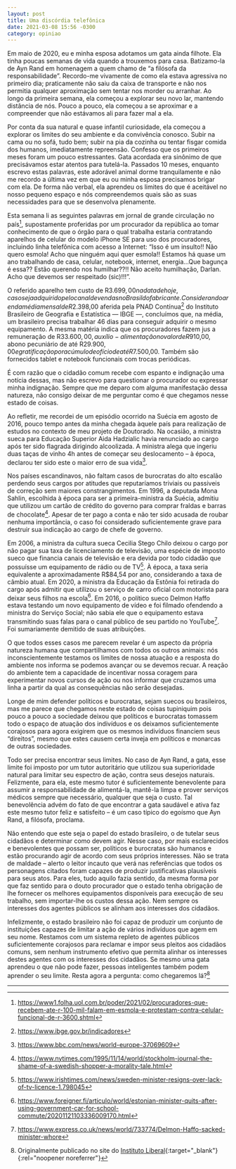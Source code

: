 ```yaml
---
layout: post
title: Uma discórdia telefônica
date: 2021-03-08 15:56 -0300
category: opiniao
---
```


Em maio de 2020, eu e minha esposa adotamos um gata ainda filhote. Ela tinha poucas semanas de vida quando a trouxemos para casa. Batizamo-la de Ayn Rand em homenagem a quem chamo de “a filósofa da responsabilidade”. Recordo-me vivamente de como ela estava agressiva no primeiro dia; praticamente não saiu da caixa de transporte e não nos permitia qualquer aproximação sem tentar nos morder ou arranhar. Ao longo da primeira semana, ela começou a explorar seu novo lar, mantendo distância de nós. Pouco a pouco, ela começou a se aproximar e a compreender que não estávamos ali para fazer mal a ela.

Por conta da sua natural e quase infantil curiosidade, ela começou a explorar os limites do seu ambiente e da convivência conosco. Subir na cama ou no sofá, tudo bem; subir na pia da cozinha ou tentar fisgar comida dos humanos, imediatamente repreensão. Confesso que os primeiros meses foram um pouco estressantes. Gata acordada era sinônimo de que precisávamos estar atentos para tutelá-la. Passados 10 meses, enquanto escrevo estas palavras, este adorável animal dorme tranquilamente e não me recordo a última vez em que eu ou minha esposa precisamos brigar com ela. De forma não verbal, ela aprendeu os limites do que é aceitável no nosso pequeno espaço e nós compreendemos quais são as suas necessidades para que se desenvolva plenamente.

Esta semana li as seguintes palavras em jornal de grande circulação no país[^1], supostamente proferidas por um procurador da república ao tomar conhecimento de que o órgão para o qual trabalha estaria contratando aparelhos de celular do modelo iPhone SE para uso dos procuradores, incluindo linha telefônica com acesso a Internet: “Isso é um insulto!! Não quero esmola! Acho que ninguém aqui quer esmola!! Estamos há quase um ano trabalhando de casa, celular, notebook, internet, energia…Que bagunça é essa?? Estão querendo nos humilhar??!! Não aceito humilhação, Darlan. Acho que devemos ser respeitado (sic)!!!”.

O referido aparelho tem custo de R$3.699,00 na data de hoje, caso seja adquirido pelo canal de vendas no Brasil do fabricante. Considerando a renda média mensal de R$2.398,00 aferida pela PNAD Contínua[^2] do Instituto Brasileiro de Geografia e Estatística — IBGE —, concluímos que, na média, um brasileiro precisa trabalhar 46 dias para conseguir adquirir o mesmo equipamento. A mesma matéria indica que os procuradores fazem jus a remuneração de R$33.600,00, auxílio-alimentação no valor de R$910,00, abono pecuniário de até R$29.900,00 e gratificação por acúmulo de ofício de até R$7.500,00. Também são fornecidos tablet e notebook funcionais com trocas periódicas.

É com razão que o cidadão comum recebe com espanto e indignação uma notícia dessas, mas não escrevo para questionar o procurador ou expressar minha indignação. Sempre que me deparo com alguma manifestação dessa natureza, não consigo deixar de me perguntar como é que chegamos nesse estado de coisas.

Ao refletir, me recordei de um episódio ocorrido na Suécia em agosto de 2016, pouco tempo antes da minha chegada àquele país para realização de estudos no contexto de meu projeto de Doutorado. Na ocasião, a ministra sueca para Educação Superior Aida Hadzialic havia renunciado ao cargo após ter sido flagrada dirigindo alcoolizada. A ministra alega que ingeriu duas taças de vinho 4h antes de começar seu deslocamento – à época, declarou ter sido este o maior erro de sua vida[^3].

Nos países escandinavos, não faltam casos de burocratas do alto escalão perdendo seus cargos por atitudes que reputaríamos triviais ou passiveis de correção sem maiores constrangimentos. Em 1996, a deputada Mona Sahlin, escolhida à época para ser a primeira-ministra da Suécia, admitiu que utilizou um cartão de crédito do governo para comprar fraldas e barras de chocolate[^4]. Apesar de ter pago a conta e não ter sido acusada de roubar nenhuma importância, o caso foi considerado suficientemente grave para destruir sua indicação ao cargo de chefe de governo.

Em 2006, a ministra da cultura sueca Cecilia Stego Chilo deixou o cargo por não pagar sua taxa de licenciamento de televisão, uma espécie de imposto sueco que financia canais de televisão e era devida por todo cidadão que possuísse um equipamento de rádio ou de TV[^5]. À época, a taxa seria equivalente a aproximadamente R$84,54 por ano, considerando a taxa de câmbio atual. Em 2020, a ministra da Educação da Estônia foi retirada do cargo após admitir que utilizou o serviço de carro oficial com motorista para deixar seus filhos na escola[^6]. Em 2016, o político sueco Delmon Haffo estava testando um novo equipamento de vídeo e foi filmado ofendendo a ministra do Serviço Social; não sabia ele que o equipamento estava transmitindo suas falas para o canal público de seu partido no YouTube[^7]. Foi sumariamente demitido de suas atribuições.

O que todos esses casos me parecem revelar é um aspecto da própria natureza humana que compartilhamos com todos os outros animais: nós inconscientemente testamos os limites de nossa atuação e a resposta do ambiente nos informa se podemos avançar ou se devemos recuar. A reação do ambiente tem a capacidade de incentivar nossa coragem para experimentar novos cursos de ação ou nos informar que cruzamos uma linha a partir da qual as consequências não serão desejadas.

Longe de mim defender políticos e burocratas, sejam suecos ou brasileiros, mas me parece que chegamos neste estado de coisas tupiniquim pois pouco a pouco a sociedade deixou que políticos e burocratas tomassem todo o espaço de atuação dos indivíduos e os deixamos suficientemente corajosos para agora exigirem que os mesmos indivíduos financiem seus “direitos”, mesmo que estes causem certa inveja em políticos e monarcas de outras sociedades.

Todo ser precisa encontrar seus limites. No caso de Ayn Rand, a gata, esse limite foi imposto por um tutor autoritário que utilizou sua superioridade natural para limitar seu espectro de ação, contra seus desejos naturais. Felizmente, para ela, este mesmo tutor é suficientemente benevolente para assumir a responsabilidade de alimentá-la, mantê-la limpa e prover serviços médicos sempre que necessário, qualquer que seja o custo. Tal benevolência advém do fato de que encontrar a gata saudável e ativa faz este mesmo tutor feliz e satisfeito – é um caso típico do egoísmo que Ayn Rand, a filósofa, proclama.

Não entendo que este seja o papel do estado brasileiro, o de tutelar seus cidadãos e determinar como devem agir. Nesse caso, por mais esclarecidos e benevolentes que possam ser, políticos e burocratas são humanos e estão procurando agir de acordo com seus próprios interesses. Não se trata de maldade – alerto o leitor incauto que verá nas referências que todos os personagens citados foram capazes de produzir justificativas plausíveis para seus atos. Para eles, tudo aquilo fazia sentido, da mesma forma por que faz sentido para o douto procurador que o estado tenha obrigação de lhe fornecer os melhores equipamentos disponíveis para execução de seu trabalho, sem importar-lhe os custos dessa ação. Nem sempre os interesses dos agentes públicos se alinham aos interesses dos cidadãos.

Infelizmente, o estado brasileiro não foi capaz de produzir um conjunto de instituições capazes de limitar a ação de vários indivíduos que agem em seu nome. Restamos com um sistema repleto de agentes públicos suficientemente corajosos para reclamar e impor seus pleitos aos cidadãos comuns, sem nenhum instrumento efetivo que permita alinhar os interesses destes agentes com os interesses dos cidadãos. Se mesmo uma gata aprendeu o que não pode fazer, pessoas inteligentes também podem aprender o seu limite. Resta agora a pergunta: como chegaremos lá?[^8]

---

[^1]: https://www1.folha.uol.com.br/poder/2021/02/procuradores-que-recebem-ate-r-100-mil-falam-em-esmola-e-protestam-contra-celular-funcional-de-r-3600.shtml
[^2]: https://www.ibge.gov.br/indicadores
[^3]: https://www.bbc.com/news/world-europe-37069609
[^4]: https://www.nytimes.com/1995/11/14/world/stockholm-journal-the-shame-of-a-swedish-shopper-a-morality-tale.html
[^5]: https://www.irishtimes.com/news/sweden-minister-resigns-over-lack-of-tv-licence-1.798045
[^6]: https://www.foreigner.fi/articulo/world/estonian-minister-quits-after-using-government-car-for-school-commute/20201121103336009170.html
[^7]: https://www.express.co.uk/news/world/733774/Delmon-Haffo-sacked-minister-whore
[^8]: Originalmente publicado no site do [Instituto Liberal](https://www.institutoliberal.org.br/blog/uma-discordia-telefonica/){:target="_blank"}{:rel="noopener noreferrer"}
